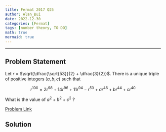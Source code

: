 ```yaml
---
title: Fermat 2017 Q25    
author: Alan_Bui    
date: 2022-12-30
categories: [Fermat]
tags: [number theory, TO DO]
math: true    
mermaid: true  
---
```


---
## Problem Statement

Let $r$ = $\sqrt{\dfrac{\sqrt{53}}{2} + \dfrac{3}{2}}$. There is a unique triple of positive integers $(a, b, c)$ such that 

$$r^{100} = 2r^{98} + 14r^{96} + 11r^{94} - r^{50} + ar^{46} + br^{44} + cr^{40}$$

What is the value of $a^2 + b^2 + c^2$ ?

[Problem Link](https://cemc.uwaterloo.ca/contests/past_contests/2017/2017FermatContest.pdf)


## Solution

